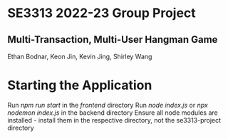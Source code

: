 # SE3313 2022-23 Group Project
## Multi-Transaction, Multi-User Hangman Game
Ethan Bodnar, Keon Jin, Kevin Jing, Shirley Wang
# Starting the Application
Run *npm run start* in the *frontend* directory
Run *node index.js* or *npx nodemon index.js* in the backend directory
Ensure all node modules are installed - install them in the respective directory, not the se3313-project directory